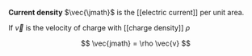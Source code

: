 **Current density** $\vec{\jmath}$ is the [[electric current]] per unit area.

If $\vec{v}$ is the velocity of charge with [[charge density]] $\rho$

$$
\vec{jmath} = \rho \vec{v}
$$